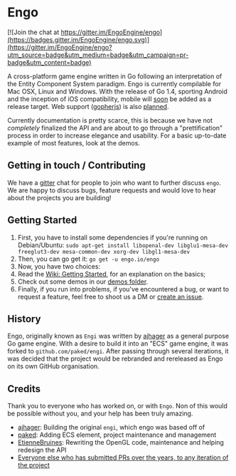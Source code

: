 # Engo
[![Join the chat at https://gitter.im/EngoEngine/engo](https://badges.gitter.im/EngoEngine/engo.svg)](https://gitter.im/EngoEngine/engo?utm_source=badge&utm_medium=badge&utm_campaign=pr-badge&utm_content=badge)

A cross-platform game engine written in Go following an interpretation of the Entity Component System paradigm. Engo is
currently compilable for Mac OSX, Linux and Windows. With the release of Go 1.4, sporting Android and the inception of
iOS compatibility, mobile will [soon](https://engo.io/engo/issues/63) be added as a release target. Web
support  ([gopherjs](https://github.com/gopherjs/gopherjs)) is also [planned](https://engo.io/engo/issues/71).

Currently documentation is pretty scarce, this is because we have not *completely* finalized the API and are about to 
go through a "prettification" process in order to increase elegance and usability. For a basic up-to-date example of 
most features, look at the demos.

## Getting in touch / Contributing

We have a [gitter](https://gitter.im/EngoEngine/engo) chat for people to join who want to further discuss `engo`. We are happy to discuss bugs, feature requests and would love to hear about the projects you are building!

## Getting Started

1. First, you have to install some dependencies if you're running on Debian/Ubuntu: 
`sudo apt-get install libopenal-dev libglu1-mesa-dev freeglut3-dev mesa-common-dev xorg-dev libgl1-mesa-dev`
2. Then, you can go get it:
`go get -u engo.io/engo`
3. Now, you have two choices:
  1. Read the [Wiki: Getting Started](https://engo.io/engo/wiki/Getting-Started), for an explanation on the basics;
  2. Check out some demos in our [demos folder](https://engo.io/engo/tree/master/demos). 
4. Finally, if you run into problems, if you've encountered a bug, or want to request a feature, feel free to shoot 
us a DM or [create an issue](https://engo.io/engo/issues/new). 

## History

Engo, originally known as `Engi` was written by [ajhager](https://github.com/ajhager) as a general purpose Go game engine. With a desire to build it into an "ECS" game engine, it was forked to `github.com/paked/engi`. After passing through several iterations, it was decided that the project would be rebranded and rereleased as Engo on its own GitHub organisation.

## Credits

Thank you to everyone who has worked on, or with `Engo`. Non of this would be possible without you, and your help has been truly amazing.

- [ajhager](https://github.com/ajhager): Building the original `engi`, which engo was based off of
- [paked](https://github.com/paked): Adding ECS element, project maintenance and management
- [EtienneBruines](https://github.com/EtienneBruines): Rewriting the OpenGL code, maintenance and helping redesign the API
- [Everyone else who has submitted PRs over the years, to any iteration of the project](https://engo.io/engo/graphs/contributors)

